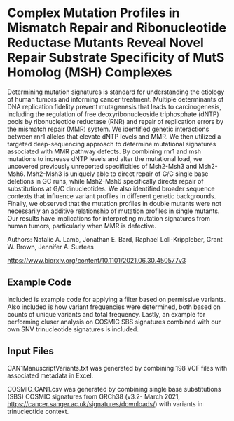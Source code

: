 # Complex Mutation Profiles in Mismatch Repair and Ribonucleotide Reductase Mutants Reveal Novel Repair Substrate Specificity of MutS Homolog (MSH) Complexes

Determining mutation signatures is standard for understanding the etiology of human tumors and informing cancer treatment. Multiple determinants of DNA replication fidelity prevent mutagenesis that leads to carcinogenesis, including the regulation of free deoxyribonucleoside triphosphate (dNTP) pools by ribonucleotide reductase (RNR) and repair of replication errors by the mismatch repair (MMR) system. We identified genetic interactions between rnr1 alleles that elevate dNTP levels and MMR.  We then utilized a targeted deep-sequencing approach to determine mutational signatures associated with MMR pathway defects. By combining rnr1 and msh mutations to increase dNTP levels and alter the mutational load, we uncovered previously unreported specificities of Msh2-Msh3 and Msh2-Msh6. Msh2-Msh3 is uniquely able to direct repair of G/C single base deletions in GC runs, while Msh2-Msh6 specifically directs repair of substitutions at G/C dinucleotides. We also identified broader sequence contexts that influence variant profiles in different genetic backgrounds. Finally, we observed that the mutation profiles in double mutants were not necessarily an additive relationship of mutation profiles in single mutants.  Our results have implications for interpreting mutation signatures from human tumors, particularly when MMR is defective. 

Authors: Natalie A. Lamb, Jonathan E. Bard, Raphael Loll-Krippleber, Grant W. Brown, Jennifer A. Surtees

https://www.biorxiv.org/content/10.1101/2021.06.30.450577v3

<h2> Example Code </h2>
Included is example code for applying a filter based on permissive variants. Also included is how variant frequencies were determined, both based on counts of unique variants and total frequency. Lastly, an example for performing cluser analysis on COSMIC SBS signatures combined with our own SNV trinucleotide signatures is included.

<h2> Input Files </h2>
CAN1ManuscriptVariants.txt was generated by combining 198 VCF files with associated metadata in Excel. 

COSMIC_CAN1.csv was generated by combining single base substitutions (SBS) COSMIC signatures from GRCh38 (v3.2- March 2021, https://cancer.sanger.ac.uk/signatures/downloads/) with variants in trinucleotide context.



